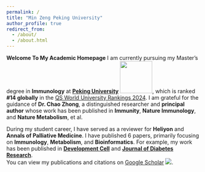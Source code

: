 ```yaml
---
permalink: /
title: "Min Zeng Peking University"
author_profile: true
redirect_from: 
  - /about/
  - /about.html
---
```


**Welcome To My Academic Homepage**
I am currently pursuing my Master’s degree in **Immunology** at [**Peking University**](https://www.pku.edu.cn/) <img src='./images/pku.png' style='width: 6em;'>, which is ranked **#14 globally** in the [QS World University Rankings 2024](https://www.topuniversities.com/universities/peking-university). I am grateful for the guidance of **Dr. Chao Zhong**, a distinguished researcher and **principal author** whose work has been published in **Immunity**, **Nature Immunology**, and **Nature Metabolism**, et al. <br/>

During my student career, I have served as a reviewer for **Heliyon** and **Annals of Palliative Medicine**. I have published 6 papers, primarily focusing on **Immunology**, **Metabolism**, and **Bioinformatics**. For example, my work has been published in **[Development Cell](https://www.journals.elsevier.com/developmental-cell)** and **[Journal of Diabetes Research](https://www.hindawi.com/journals/jdr/)**.  
 You can view my publications and citations on [Google Scholar](https://scholar.google.com/citations?user=wkBkJnsAAAAJ) <a href='https://scholar.google.com/citations?user=wkBkJnsAAAAJ'><img src="https://img.shields.io/endpoint?logo=Google%20Scholar&url=https%3A%2F%2Fcdn.jsdelivr.net%2Fgh%2FRayeRen%2Frayeren.github.io@google-scholar-stats%2Fgs_data_shieldsio.json&labelColor=f6f6f6&color=9cf&style=flat&label=citations"></a>.<br/>

<br>
<br>
<br>
<br>
<br>
<br>
<script 
  type='text/javascript' 
  id='clustrmaps' 
  src='//cdn.clustrmaps.com/map_v2.js?cl=ffffff&w=400&h=300&t=tt&d=gWFKnUUd4_GLLUZ-nESj6bbNl_sk20p-6azhuIyP1Fg&co=2d78ad&ct=ffffff&cmo=3acc3a&cmn=ff5353'>
</script>

